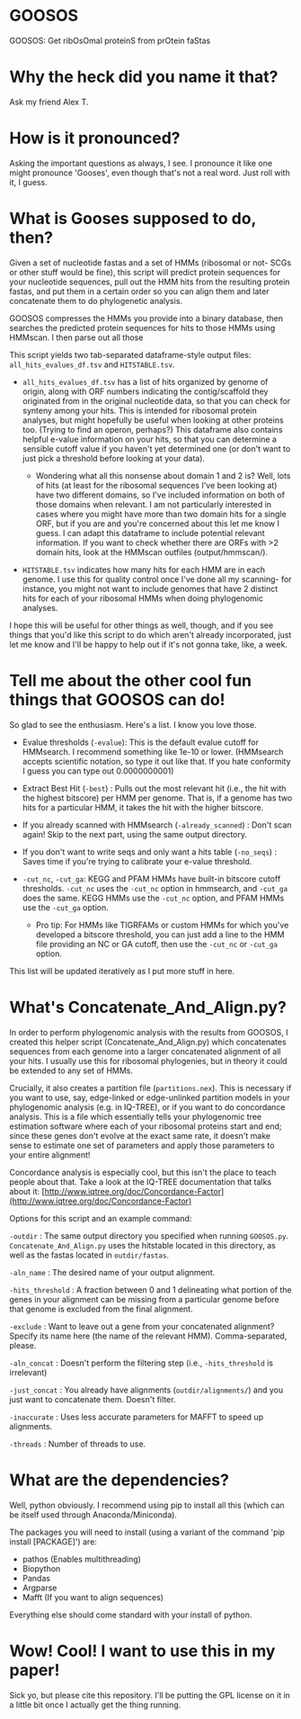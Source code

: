 # GOOSOS
GOOSOS: Get ribOsOmal proteinS from prOtein faStas

# Why the heck did you name it that?

Ask my friend Alex T.

# How is it pronounced?

Asking the important questions as always, I see. I pronounce it like one might pronounce 'Gooses', even though that's not a real word. Just roll with it, I guess.

# What is Gooses supposed to do, then?

Given a set of nucleotide fastas and a set of HMMs (ribosomal or not- SCGs or other stuff would be fine), this script will predict protein sequences for your nucleotide sequences, pull out the HMM hits from the resulting protein fastas, and put them in a certain order so you can align them and later concatenate them to do phylogenetic analysis.

GOOSOS compresses the HMMs you provide into a binary database, then searches the predicted protein sequences for hits to those HMMs using HMMscan. I then parse out all those

This script yields two tab-separated dataframe-style output files: `all_hits_evalues_df.tsv` and `HITSTABLE.tsv`.

- `all_hits_evalues_df.tsv` has a list of hits organized by genome of origin, along with ORF numbers indicating the contig/scaffold they originated from in the original nucleotide data, so that you can check for synteny among your hits. This is intended for ribosomal protein analyses, but might hopefully be useful when looking at other proteins too. (Trying to find an operon, perhaps?) This dataframe also contains helpful e-value information on your hits, so that you can determine a sensible cutoff value if you haven't yet determined one (or don't want to just pick a threshold before looking at your data).

    - Wondering what all this nonsense about domain 1 and 2 is? Well, lots of hits (at least for the ribosomal sequences I've been looking at) have two different domains, so I've included information on both of those domains when relevant. I am not particularly interested in cases where you might have more than two domain hits for a single ORF, but if you are and you're concerned about this let me know I guess. I can adapt this dataframe to include potential relevant information. If you want to check whether there are ORFs with >2 domain hits, look at the HMMscan outfiles (output/hmmscan/).

- `HITSTABLE.tsv` indicates how many hits for each HMM are in each genome. I use this for quality control once I've done all my scanning- for instance, you might not want to include genomes that have 2 distinct hits for each of your ribosomal HMMs when doing phylogenomic analyses. 

I hope this will be useful for other things as well, though, and if you see things that you'd like this script to do which aren't already incorporated, just let me know and I'll be happy to help out if it's not gonna take, like, a week.

# Tell me about the other cool fun things that GOOSOS can do!

So glad to see the enthusiasm. Here's a list. I know you love those.

- Evalue thresholds (`-evalue`): This is the default evalue cutoff for HMMsearch. I recommend something like 1e-10 or lower. (HMMsearch accepts scientific notation, so type it out like that. If you hate conformity I guess you can type out 0.0000000001)

- Extract Best Hit (`-best`) : Pulls out the most relevant hit (i.e., the hit with the highest bitscore) per HMM per genome. That is, if a genome has two hits for a particular HMM, it takes the hit with the higher bitscore.

- If you already scanned with HMMsearch (`-already_scanned`) : Don't scan again! Skip to the next part, using the same output directory.

- If you don't want to write seqs and only want a hits table (`-no_seqs`) : Saves time if you're trying to calibrate your e-value threshold.

- `-cut_nc`, `-cut_ga`: KEGG and PFAM HMMs have built-in bitscore cutoff thresholds. `-cut_nc` uses the `-cut_nc` option in hmmsearch, and `-cut_ga` does the same. KEGG HMMs use the `-cut_nc` option, and PFAM HMMs use the `-cut_ga` option. 

    - Pro tip: For HMMs like TIGRFAMs or custom HMMs for which you've developed a bitscore threshold, you can just add a line to the HMM file providing an NC or GA cutoff, then use the `-cut_nc` or `-cut_ga` option.

This list will be updated iteratively as I put more stuff in here.

# What's Concatenate_And_Align.py?

In order to perform phylogenomic analysis with the results from GOOSOS, I created this helper script (Concatenate_And_Align.py) which concatenates sequences from each genome into a larger concatenated alignment of all your hits. I usually use this for ribosomal phylogenies, but in theory it could be extended to any set of HMMs.

Crucially, it also creates a partition file (`partitions.nex`). This is necessary if you want to use, say, edge-linked or edge-unlinked partition models in your phylogenomic analysis (e.g. in IQ-TREE), or if you want to do concordance analysis. This is a file which essentially tells your phylogenomic tree estimation software where each of your ribosomal proteins start and end; since these genes don't evolve at the exact same rate, it doesn't make sense to estimate one set of parameters and apply those parameters to your entire alignment!

Concordance analysis is especially cool, but this isn't the place to teach people about that. Take a look at the IQ-TREE documentation that talks about it: [http://www.iqtree.org/doc/Concordance-Factor](http://www.iqtree.org/doc/Concordance-Factor)

Options for this script and an example command:

`-outdir` : The same output directory you specified when running `GOOSOS.py`. `Concatenate_And_Align.py` uses the hitstable located in this directory, as well as the fastas located in `outdir/fastas`.

`-aln_name` : The desired name of your output alignment.

`-hits_threshold` : A fraction between 0 and 1 delineating what portion of the genes in your alignment can be missing from a particular genome before that genome is excluded from the final alignment.

`-exclude` : Want to leave out a gene from your concatenated alignment? Specify its name here (the name of the relevant HMM). Comma-separated, please.

`-aln_concat` : Doesn't perform the filtering step (i.e., `-hits_threshold` is irrelevant)

`-just_concat` : You already have alignments (`outdir/alignments/`) and you just want to concatenate them. Doesn't filter.

`-inaccurate` : Uses less accurate parameters for MAFFT to speed up alignments.

`-threads` : Number of threads to use. 



# What are the dependencies?

Well, python obviously. I recommend using pip to install all this (which can be itself used through Anaconda/Miniconda).

The packages you will need to install (using a variant of the command 'pip install [PACKAGE]') are:

- pathos (Enables multithreading)
- Biopython
- Pandas
- Argparse
- Mafft (If you want to align sequences)

Everything else should come standard with your install of python.

# Wow! Cool! I want to use this in my paper!

Sick yo, but please cite this repository. I'll be putting the GPL license on it in a little bit once I actually get the thing running.
